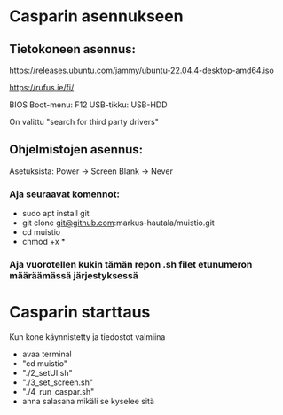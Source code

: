 # Casparin asennukseen

## Tietokoneen asennus:
https://releases.ubuntu.com/jammy/ubuntu-22.04.4-desktop-amd64.iso

https://rufus.ie/fi/

BIOS Boot-menu: F12
USB-tikku: USB-HDD

On valittu "search for third party drivers"


## Ohjelmistojen asennus:

Asetuksista: Power -> Screen Blank -> Never

### Aja seuraavat komennot:

- sudo apt install git
- git clone git@github.com:markus-hautala/muistio.git
- cd muistio
- chmod +x *

### Aja vuorotellen kukin tämän repon .sh filet etunumeron määräämässä järjestyksessä


# Casparin starttaus
Kun kone käynnistetty ja tiedostot valmiina
- avaa terminal
- "cd muistio"
- "./2_setUI.sh"
- "./3_set_screen.sh"
- "./4_run_caspar.sh"
- anna salasana mikäli se kyselee sitä
